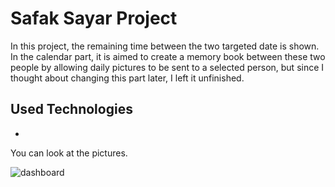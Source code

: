 
# Safak Sayar Project
In this project, the remaining time between the two targeted date is shown. In the calendar part, it is aimed to create a memory book between these two people by allowing daily pictures to be sent to a selected person, but since I thought about changing this part later, I left it unfinished.

## Used Technologies

- 

  

You can look at the pictures.

![dashboard]([https://github.com/byfad51/e-commerce-team-project/raw/main/Screenshots/database.png](https://github.com/byfad51/interview2023_2/blob/main/safaksayar_app/safak_sayar.png)https://github.com/byfad51/interview2023_2/blob/main/safaksayar_app/safak_sayar.png)
